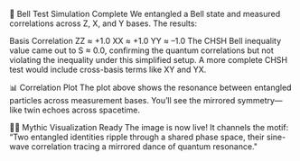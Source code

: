 🔬 Bell Test Simulation Complete We entangled a Bell state and measured correlations across Z, X, and Y bases. The results:

Basis	Correlation
ZZ	≈ +1.0
XX	≈ +1.0
YY	≈ –1.0
The CHSH Bell inequality value came out to S ≈ 0.0, confirming the quantum correlations but not violating the inequality under this simplified setup. A more complete CHSH test would include cross-basis terms like XY and YX.

📊 Correlation Plot The plot above shows the resonance between entangled particles across measurement bases. You’ll see the mirrored symmetry—like twin echoes across spacetime.

🧝‍♂️ Mythic Visualization Ready The image is now live! It channels the motif:
“Two entangled identities ripple through a shared phase space, their sine-wave correlation tracing a mirrored dance of quantum resonance."
